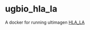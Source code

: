 # ugbio_hla_la

A docker for running ultimagen [HLA_LA](https://github.com/ultimagen/hla-la/tree/ug-master)
